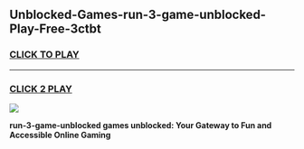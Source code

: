 
## Unblocked-Games-run-3-game-unblocked-Play-Free-3ctbt
<h3>
<a href="https://premium76.site?title=run-3-game-unblocked&ref=09A">CLICK TO PLAY</a></h3>
<hr>

<h3>
<a href="https://premium76.site?title=run-3-game-unblocked&ref=09A">CLICK 2 PLAY</a>
  
</h3>

<a href="https://premium76.site?title=run-3-game-unblocked&ref=09A"><img src="https://clearcache.store/games.png"></a>


**run-3-game-unblocked games unblocked: Your Gateway to Fun and Accessible Online Gaming**

